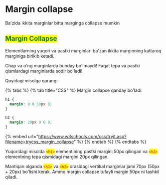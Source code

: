 # Margin collapse

Ba'zida ikkita marginlar bitta marginga collapse mumkin

## <mark style="color:green;">Margin Collapse</mark> <a href="#margin-collapse" id="margin-collapse"></a>

Elementlarning yuqori va pastki marginlari ba'zan ikkita marginning kattaroq marginiga birikib ketadi.

Chap va o'ng marginlarda bunday bo'lmaydi! Faqat tepa va pastki qismlardagi marginlarda sodir bo'ladi!

Quyidagi misolga qarang:

{% tabs %}
{% tab title="CSS" %}
Margin collapse qanday bo'ladi:

```css
h1 {
  margin: 0 0 50px 0;
}

h2 {
  margin: 20px 0 0 0;
}
```

{% embed url="https://www.w3schools.com/css/tryit.asp?filename=trycss_margin_collapse" %}
{% endtab %}
{% endtabs %}

Yuqoridagi misolda <mark style="color:red;">`<h1>`</mark> elementining pastki margini 50px qilingan va <mark style="color:red;">`<h2>`</mark> elementning tepa qismidagi margini 20px qilingan.

Mantiqan olganda <mark style="color:red;">`<h1>`</mark> va <mark style="color:red;">`<h2>`</mark> orasidagi vertikal marginlar jami 70px (50px + 20px) bo'lishi kerak. Ammo margin collapse tufayli margin 50px ni tashkil qiladi.
